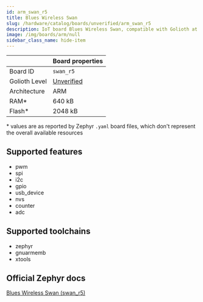 ```yaml
---
id: arm_swan_r5
title: Blues Wireless Swan
slug: /hardware/catalog/boards/unverified/arm_swan_r5
description: IoT board Blues Wireless Swan, compatible with Golioth at unverified level.
image: /img/boards/arm/null
sidebar_class_name: hide-item
---
```


[//]: # (This is an auto-generated file, do not edit! Changes to it will be lost upon re-generation)



|                | Board properties     |
| -------------  | -------------------- |
| Board ID       | `swan_r5` |
| Golioth Level  | [Unverified](/hardware#unverified-boards) |
| Architecture   | ARM |
| RAM*           | 640 kB |
| Flash*         | 2048 kB |

\* values are as reported by Zephyr `.yaml` board files, which don't represent the overall available resources



## Supported features

* pwm
* spi
* i2c
* gpio
* usb_device
* nvs
* counter
* adc

## Supported toolchains

* zephyr
* gnuarmemb
* xtools

## Official Zephyr docs

[Blues Wireless Swan (swan_r5)](https://docs.zephyrproject.org/latest/boards/arm/swan_r5/doc/index.html)
